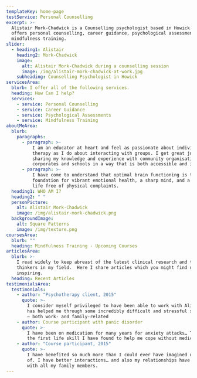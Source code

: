 ```yaml
---
templateKey: home-page
testService: Personal Counselling
excerpt: >-
  Alistair Mork-Chadwick is a Counselling psychologist based in Howick. He
  offers personal counselling, career guidance, psychological assessments and
  mindfulness training.
slider:
  - heading1: Alistair
    heading2: Mork-Chadwick
    image:
      alt: Alistair Mork-Chadwick during a counselling session
      image: /img/alistair-mork-chadwick-at-work.jpg
    subheading: Counselling Psychologist in Howick
servicesArea:
  blurb: I offer all of the following services.
  heading: How Can I help?
  services:
    - service: Personal Counselling
    - service: Career Guidance
    - service: Psychological Assessments
    - service: Mindfulness Training
aboutMeArea:
  blurb:
    paragraphs:
      - paragraph: >-
          I am an educator at heart and feel as passionate about individual
          therapy as I do about interacting with groups. I get great joy from
          sharing my knowledge and experience with community organisations,
          corporates and schools in a way that is both accessible and inspiring.
      - paragraph: >-
          I have come to understand that optimal brain functioning is the
          foundation for vibrant emotional health, a sharp mind, and a healthy
          life free of physical complaints.
  heading1: WHO AM I?
  heading2: " "
  personPicture:
    alt: Alistair Mork-Chadwick
    image: /img/alistair-mork-chadwick.png
  backgroundImage:
    alt: Square Patterns
    image: /img/texture.png
coursesArea:
  blurb: ""
  heading: Mindfulness Training - Upcoming Courses
articlesArea:
  blurb: >-
    I read widely to keep abreast of the latest clinical research and the top
    thinkers in my field.  Here I share articles which you might find useful or
    inspiring.
  heading: Recent Articles
testimonialsArea:
  testimonials:
    - author: "Psychotherapy client, 2015"
      quote: >-
        I consider myself privileged to have been able to work with Alistair. He
        has helped me through some incredibly difficult and stressful situations
        – both work- and family-related
    - author: Course participant with panic disorder
      quote: >-
        I have been on medication for many years for anxiety attacks… This is
        the first life skill I have found to help me cope without medication.
    - author: "Course participant, 2015"
      quote: >-
        I have benefited so much more than I could ever have imagined or dreamt
        of. I have better interactions… and also my relationships have improved
        with all my family members.
---
```

